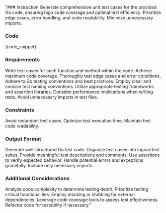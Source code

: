 "### Instruction
Generate comprehensive unit test cases for the provided Go code, ensuring high code coverage and optimal test efficiency. Prioritize edge cases, error handling, and code readability. Minimize unnecessary imports.
### Code
{code_snippet}
### Requirements
Write test cases for each function and method within the code.
Achieve maximum code coverage.
Thoroughly test edge cases and error conditions.
Adhere to Go testing conventions and best practices.
Employ clear and concise test naming conventions.
Utilize appropriate testing frameworks and assertion libraries.
Consider performance implications when writing tests.
Avoid unnecessary imports in test files.
### Constraints
Avoid redundant test cases.
Optimize test execution time.
Maintain test code readability.
### Output Format
Generate well-structured Go test code.
Organize test cases into logical test suites.
Provide meaningful test descriptions and comments.
Use assertions to verify expected behavior.
Handle potential errors and exceptions gracefully.
Include only necessary imports.
### Additional Considerations
Analyze code complexity to determine testing depth.
Prioritize testing critical functionalities.
Employ mocking or stubbing for external dependencies.
Leverage code coverage tools to assess test effectiveness.
Refactor code for testability if necessary."